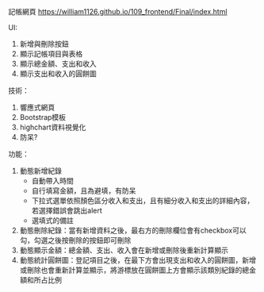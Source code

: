 記帳網頁
https://william1126.github.io/109_frontend/Final/index.html

UI:
1. 新增與刪除按鈕
2. 顯示記帳項目與表格
3. 顯示總金額、支出和收入
4. 顯示支出和收入的圓餅圖

技術：
1. 響應式網頁
2. Bootstrap模板
3. highchart資料視覺化
4. 防呆?

功能：
1. 動態新增紀錄
   * 自動帶入時間
   * 自行填寫金額，且為避填，有防呆
   * 下拉式選單依照顏色區分收入和支出，且有細分收入和支出的詳細內容，若選擇錯誤會跳出alert
   * 選填式的備註
2. 動態刪除紀錄：當有新增資料之後，最右方的刪除欄位會有checkbox可以勾，勾選之後按刪除的按鈕即可刪除
3. 動態顯示金額：總金額、支出、收入會在新增或刪除後重新計算顯示
4. 動態統計圓餅圖：登記項目之後，在最下方會出現支出和收入的圓餅圖，新增或刪除也會重新計算並顯示，將游標放在圓餅圖上方會顯示該類別紀錄的總金額和所占比例
